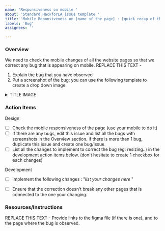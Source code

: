 ```yaml
---
name: 'Responsiveness on mobile '
about: 'Standard HackforLA issue template '
title: 'Mobile Reponsiveness on [name of the page] : [quick recap of the bug here]'
labels: 'Bug'
assignees: ''

---
```

### Overview
We need to check the mobile changes of all the website pages so that we correct any bug that is appearing on mobile. 
REPLACE THIS TEXT - 
1. Explain the bug that you have observed 
2. Put a screenshot of the bug: you can use the following template to create a drop down image
<details>
<summary>TITLE IMAGE </summary>

PASTE_YOUR_IMAGE_HERE
</details>

### Action Items
Design: 
- [ ] Check the mobile responsiveness of the page (use your mobile to do it) 
- [ ] If there are any bugs, edit this issue and list all the bugs with screenshots in the Overview section. If there is more than 1 bug, duplicate this issue and create one bug/issue. 
- [ ] List all the changes to implement to correct the bug (eg: resizing..) in the development action items below. (don't hesitate to create 1 checkbox for each changes)

Development 
- [ ] Implement the following changes : "_list your changes here_ "
- [ ] Ensure that the correction doesn't break any other pages that is connected to the one your changing.


### Resources/Instructions
REPLACE THIS TEXT - Provide links to the figma file (if there is one), and to the page where the bug is observed. 
